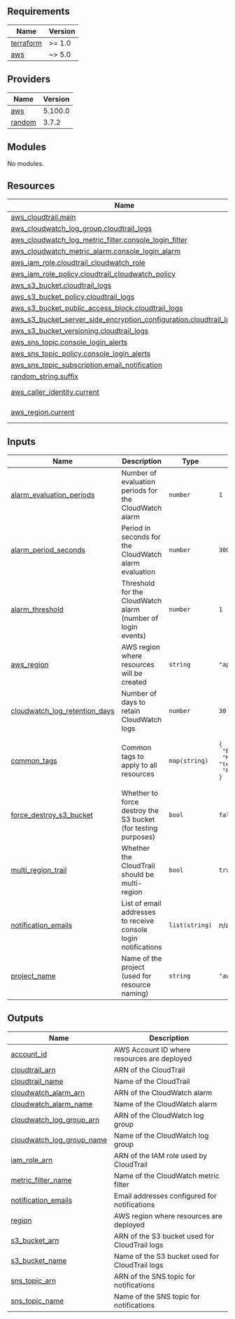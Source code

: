 ## Requirements

| Name | Version |
|------|---------|
| <a name="requirement_terraform"></a> [terraform](#requirement\_terraform) | >= 1.0 |
| <a name="requirement_aws"></a> [aws](#requirement\_aws) | ~> 5.0 |

## Providers

| Name | Version |
|------|---------|
| <a name="provider_aws"></a> [aws](#provider\_aws) | 5.100.0 |
| <a name="provider_random"></a> [random](#provider\_random) | 3.7.2 |

## Modules

No modules.

## Resources

| Name | Type |
|------|------|
| [aws_cloudtrail.main](https://registry.terraform.io/providers/hashicorp/aws/latest/docs/resources/cloudtrail) | resource |
| [aws_cloudwatch_log_group.cloudtrail_logs](https://registry.terraform.io/providers/hashicorp/aws/latest/docs/resources/cloudwatch_log_group) | resource |
| [aws_cloudwatch_log_metric_filter.console_login_filter](https://registry.terraform.io/providers/hashicorp/aws/latest/docs/resources/cloudwatch_log_metric_filter) | resource |
| [aws_cloudwatch_metric_alarm.console_login_alarm](https://registry.terraform.io/providers/hashicorp/aws/latest/docs/resources/cloudwatch_metric_alarm) | resource |
| [aws_iam_role.cloudtrail_cloudwatch_role](https://registry.terraform.io/providers/hashicorp/aws/latest/docs/resources/iam_role) | resource |
| [aws_iam_role_policy.cloudtrail_cloudwatch_policy](https://registry.terraform.io/providers/hashicorp/aws/latest/docs/resources/iam_role_policy) | resource |
| [aws_s3_bucket.cloudtrail_logs](https://registry.terraform.io/providers/hashicorp/aws/latest/docs/resources/s3_bucket) | resource |
| [aws_s3_bucket_policy.cloudtrail_logs](https://registry.terraform.io/providers/hashicorp/aws/latest/docs/resources/s3_bucket_policy) | resource |
| [aws_s3_bucket_public_access_block.cloudtrail_logs](https://registry.terraform.io/providers/hashicorp/aws/latest/docs/resources/s3_bucket_public_access_block) | resource |
| [aws_s3_bucket_server_side_encryption_configuration.cloudtrail_logs](https://registry.terraform.io/providers/hashicorp/aws/latest/docs/resources/s3_bucket_server_side_encryption_configuration) | resource |
| [aws_s3_bucket_versioning.cloudtrail_logs](https://registry.terraform.io/providers/hashicorp/aws/latest/docs/resources/s3_bucket_versioning) | resource |
| [aws_sns_topic.console_login_alerts](https://registry.terraform.io/providers/hashicorp/aws/latest/docs/resources/sns_topic) | resource |
| [aws_sns_topic_policy.console_login_alerts](https://registry.terraform.io/providers/hashicorp/aws/latest/docs/resources/sns_topic_policy) | resource |
| [aws_sns_topic_subscription.email_notification](https://registry.terraform.io/providers/hashicorp/aws/latest/docs/resources/sns_topic_subscription) | resource |
| [random_string.suffix](https://registry.terraform.io/providers/hashicorp/random/latest/docs/resources/string) | resource |
| [aws_caller_identity.current](https://registry.terraform.io/providers/hashicorp/aws/latest/docs/data-sources/caller_identity) | data source |
| [aws_region.current](https://registry.terraform.io/providers/hashicorp/aws/latest/docs/data-sources/region) | data source |

## Inputs

| Name | Description | Type | Default | Required |
|------|-------------|------|---------|:--------:|
| <a name="input_alarm_evaluation_periods"></a> [alarm\_evaluation\_periods](#input\_alarm\_evaluation\_periods) | Number of evaluation periods for the CloudWatch alarm | `number` | `1` | no |
| <a name="input_alarm_period_seconds"></a> [alarm\_period\_seconds](#input\_alarm\_period\_seconds) | Period in seconds for the CloudWatch alarm evaluation | `number` | `300` | no |
| <a name="input_alarm_threshold"></a> [alarm\_threshold](#input\_alarm\_threshold) | Threshold for the CloudWatch alarm (number of login events) | `number` | `1` | no |
| <a name="input_aws_region"></a> [aws\_region](#input\_aws\_region) | AWS region where resources will be created | `string` | `"ap-south-1"` | no |
| <a name="input_cloudwatch_log_retention_days"></a> [cloudwatch\_log\_retention\_days](#input\_cloudwatch\_log\_retention\_days) | Number of days to retain CloudWatch logs | `number` | `30` | no |
| <a name="input_common_tags"></a> [common\_tags](#input\_common\_tags) | Common tags to apply to all resources | `map(string)` | <pre>{<br>  "Environment": "production",<br>  "ManagedBy": "terraform",<br>  "Project": "aws-console-monitoring"<br>}</pre> | no |
| <a name="input_force_destroy_s3_bucket"></a> [force\_destroy\_s3\_bucket](#input\_force\_destroy\_s3\_bucket) | Whether to force destroy the S3 bucket (for testing purposes) | `bool` | `false` | no |
| <a name="input_multi_region_trail"></a> [multi\_region\_trail](#input\_multi\_region\_trail) | Whether the CloudTrail should be multi-region | `bool` | `true` | no |
| <a name="input_notification_emails"></a> [notification\_emails](#input\_notification\_emails) | List of email addresses to receive console login notifications | `list(string)` | n/a | yes |
| <a name="input_project_name"></a> [project\_name](#input\_project\_name) | Name of the project (used for resource naming) | `string` | `"aws-console-monitoring"` | no |

## Outputs

| Name | Description |
|------|-------------|
| <a name="output_account_id"></a> [account\_id](#output\_account\_id) | AWS Account ID where resources are deployed |
| <a name="output_cloudtrail_arn"></a> [cloudtrail\_arn](#output\_cloudtrail\_arn) | ARN of the CloudTrail |
| <a name="output_cloudtrail_name"></a> [cloudtrail\_name](#output\_cloudtrail\_name) | Name of the CloudTrail |
| <a name="output_cloudwatch_alarm_arn"></a> [cloudwatch\_alarm\_arn](#output\_cloudwatch\_alarm\_arn) | ARN of the CloudWatch alarm |
| <a name="output_cloudwatch_alarm_name"></a> [cloudwatch\_alarm\_name](#output\_cloudwatch\_alarm\_name) | Name of the CloudWatch alarm |
| <a name="output_cloudwatch_log_group_arn"></a> [cloudwatch\_log\_group\_arn](#output\_cloudwatch\_log\_group\_arn) | ARN of the CloudWatch log group |
| <a name="output_cloudwatch_log_group_name"></a> [cloudwatch\_log\_group\_name](#output\_cloudwatch\_log\_group\_name) | Name of the CloudWatch log group |
| <a name="output_iam_role_arn"></a> [iam\_role\_arn](#output\_iam\_role\_arn) | ARN of the IAM role used by CloudTrail |
| <a name="output_metric_filter_name"></a> [metric\_filter\_name](#output\_metric\_filter\_name) | Name of the CloudWatch metric filter |
| <a name="output_notification_emails"></a> [notification\_emails](#output\_notification\_emails) | Email addresses configured for notifications |
| <a name="output_region"></a> [region](#output\_region) | AWS region where resources are deployed |
| <a name="output_s3_bucket_arn"></a> [s3\_bucket\_arn](#output\_s3\_bucket\_arn) | ARN of the S3 bucket used for CloudTrail logs |
| <a name="output_s3_bucket_name"></a> [s3\_bucket\_name](#output\_s3\_bucket\_name) | Name of the S3 bucket used for CloudTrail logs |
| <a name="output_sns_topic_arn"></a> [sns\_topic\_arn](#output\_sns\_topic\_arn) | ARN of the SNS topic for notifications |
| <a name="output_sns_topic_name"></a> [sns\_topic\_name](#output\_sns\_topic\_name) | Name of the SNS topic for notifications |
